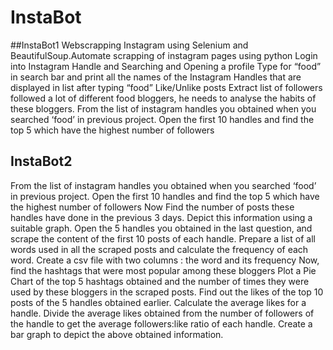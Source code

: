 # InstaBot
##InstaBot1
Webscrapping Instagram using Selenium and BeautifulSoup.Automate scrapping of instagram pages using python
Login into Instagram Handle and Searching and Opening a profile
Type for “food” in search bar and print all the names of the Instagram Handles that are displayed in list after typing “food”
Like/Unlike posts
Extract list of followers
followed a lot of different food bloggers, he needs to analyse the habits of these bloggers.
From the list of instagram handles you obtained when you searched ‘food’ in previous project. Open the first 10 handles and find the top 5 which have the highest number of followers
## InstaBot2
From the list of instagram handles you obtained when you searched ‘food’ in previous project. Open the first 10 handles and find the top 5 which have the highest number of followers
Now Find the number of posts these handles have done in the previous 3 days.
Depict this information using a suitable graph.
Open the 5 handles you obtained in the last question, and scrape the content of the first 10 posts of each handle.
Prepare a list of all words used in all the scraped posts and calculate the frequency of each word.
Create a csv file with two columns : the word and its frequency
Now, find the hashtags that were most popular among these bloggers
Plot a Pie Chart of the top 5 hashtags obtained and the number of times they were used by these bloggers in the scraped posts.
Find out the likes of the top 10 posts of the 5 handles obtained earlier.
Calculate the average likes for a handle.
Divide the average likes obtained from the number of followers of the handle to get the average followers:like ratio of each handle.
Create a bar graph to depict the above obtained information.
